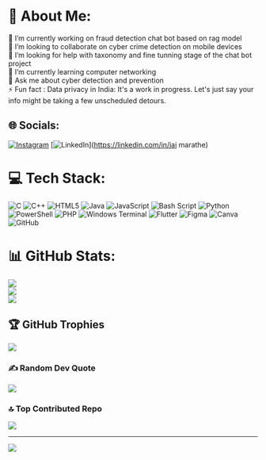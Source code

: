 # 💫 About Me:
🔭 I’m currently working on fraud detection chat bot based on rag model<br>👯 I’m looking to collaborate on cyber crime detection on mobile devices<br>🤝 I’m looking for help with taxonomy and fine tunning stage of the chat bot project<br>🌱 I’m currently learning computer networking<br>💬 Ask me about cyber detection and prevention<br>⚡ Fun fact : Data privacy in India: It's a work in progress. Let's just say your info might be taking a few unscheduled detours.


## 🌐 Socials:
[![Instagram](https://img.shields.io/badge/Instagram-%23E4405F.svg?logo=Instagram&logoColor=white)](https://instagram.com/_jai-patil) [![LinkedIn](https://img.shields.io/badge/LinkedIn-%230077B5.svg?logo=linkedin&logoColor=white)](https://linkedin.com/in/jai marathe) 

# 💻 Tech Stack:
![C](https://img.shields.io/badge/c-%2300599C.svg?style=for-the-badge&logo=c&logoColor=white) ![C++](https://img.shields.io/badge/c++-%2300599C.svg?style=for-the-badge&logo=c%2B%2B&logoColor=white) ![HTML5](https://img.shields.io/badge/html5-%23E34F26.svg?style=for-the-badge&logo=html5&logoColor=white) ![Java](https://img.shields.io/badge/java-%23ED8B00.svg?style=for-the-badge&logo=openjdk&logoColor=white) ![JavaScript](https://img.shields.io/badge/javascript-%23323330.svg?style=for-the-badge&logo=javascript&logoColor=%23F7DF1E) ![Bash Script](https://img.shields.io/badge/bash_script-%23121011.svg?style=for-the-badge&logo=gnu-bash&logoColor=white) ![Python](https://img.shields.io/badge/python-3670A0?style=for-the-badge&logo=python&logoColor=ffdd54) ![PowerShell](https://img.shields.io/badge/PowerShell-%235391FE.svg?style=for-the-badge&logo=powershell&logoColor=white) ![PHP](https://img.shields.io/badge/php-%23777BB4.svg?style=for-the-badge&logo=php&logoColor=white) ![Windows Terminal](https://img.shields.io/badge/Windows%20Terminal-%234D4D4D.svg?style=for-the-badge&logo=windows-terminal&logoColor=white) ![Flutter](https://img.shields.io/badge/Flutter-%2302569B.svg?style=for-the-badge&logo=Flutter&logoColor=white) ![Figma](https://img.shields.io/badge/figma-%23F24E1E.svg?style=for-the-badge&logo=figma&logoColor=white) ![Canva](https://img.shields.io/badge/Canva-%2300C4CC.svg?style=for-the-badge&logo=Canva&logoColor=white) ![GitHub](https://img.shields.io/badge/github-%23121011.svg?style=for-the-badge&logo=github&logoColor=white)
# 📊 GitHub Stats:
![](https://github-readme-stats.vercel.app/api?username=jaitirth&theme=blueberry&hide_border=true&include_all_commits=false&count_private=false)<br/>
![](https://github-readme-streak-stats.herokuapp.com/?user=jaitirth&theme=blueberry&hide_border=true)<br/>
![](https://github-readme-stats.vercel.app/api/top-langs/?username=jaitirth&theme=blueberry&hide_border=true&include_all_commits=false&count_private=false&layout=compact)

## 🏆 GitHub Trophies
![](https://github-profile-trophy.vercel.app/?username=jaitirth&theme=radical&no-frame=false&no-bg=false&margin-w=4)

### ✍️ Random Dev Quote
![](https://quotes-github-readme.vercel.app/api?type=vetical&theme=radical)

### 🔝 Top Contributed Repo
![](https://github-contributor-stats.vercel.app/api?username=jaitirth&limit=5&theme=dark&combine_all_yearly_contributions=true)

---
[![](https://visitcount.itsvg.in/api?id=jaitirth&icon=0&color=0)](https://visitcount.itsvg.in)

<!-- Proudly created with GPRM ( https://gprm.itsvg.in ) -->
